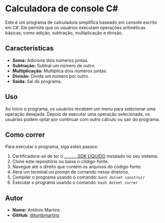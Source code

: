 # Calculadora de console C#

Este é um programa de calculadora simplifica baseado em console escrito em C#. Ele permite que os usuários executam operações aritméticas básicas, como adição, subtração, multiplicação e divisão. 

## Características

- **Soma:** Adiciona dois números juntas.
- **Subtração:** Subtrai um número de outro.
- **Multiplicação:** Multiplica dois números juntas.
- **Divisão:** Divida um número por outro.
- **Saída:** Sai do programa.

## Uso

Ao início o programa, os usuários recebem um menu para selecionar uma operação desejada. Depois de executar uma operação selecionada, os usuários podem optar por continuar com outro cálculo ou sair do programa.

## Como correr

Para executar o programa, siga estes passos:

1. Certificadora-se de ter o [. . . . . .SDK LÍQUIDO](https://dotnet.microsoft.com/download) instalado no seu sistema.
2. Clone este repositório ou baixa o côdigo-fonte.
3. Navegue até o direito que contém os arquivos do código-fonte.
4. Abra um terminal ou prompt de comando nesse diretório.
5. Compilar o programa usando o comando:
    `bash
 dotnet construir
    `
6. Executar o programa usando o comando:
    `bash
 dotnet correr
    `

## Autor

- **Nome:** Antônio Martins
- **GitHub:** [@tonibmartins](https://github.com/tonibmartins)

